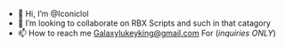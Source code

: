 - 👋 Hi, I’m @Iconiclol
- 💞️ I’m looking to collaborate on RBX Scripts and such in that catagory
- 📫 How to reach me Galaxylukeyking@gmail.com For (*inquiries ONLY*)
